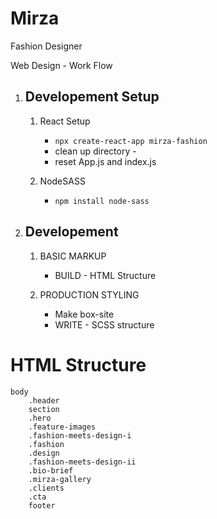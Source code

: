 
# Mirza #

Fashion Designer

Web Design - Work Flow

1. ## Developement Setup ##

    1. React Setup
        * `npx create-react-app mirza-fashion`
        * clean up directory  -
        * reset App.js and index.js

    2. NodeSASS
        * `npm install node-sass`

2. ## Developement ##

    1. BASIC MARKUP
        * BUILD - HTML Structure

    2. PRODUCTION STYLING
        * Make box-site
        * WRITE - SCSS structure

# HTML Structure #

    body
        .header
        section
        .hero
        .feature-images
        .fashion-meets-design-i
        .fashion
        .design
        .fashion-meets-design-ii
        .bio-brief
        .mirza-gallery
        .clients
        .cta
        footer
